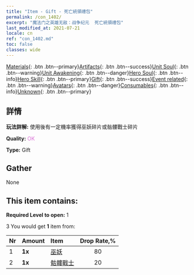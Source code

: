 ```yaml
---
title: "Item - Gift - 死亡統領禮包"
permalink: /con_1402/
excerpt: "魔法门之英雄无敌：战争纪元  死亡統領禮包"
last_modified_at: 2021-07-21
locale: cn
ref: "con_1402.md"
toc: false
classes: wide
---
```

 [Materials](/ItemsCN/){: .btn .btn--primary}[Artifacts](/ItemsCN/Artifacts/){: .btn .btn--success}[Unit Soul](/ItemsCN/UnitSoul/){: .btn .btn--warning}[Unit Awakening](/ItemsCN/UnitAwakening/){: .btn .btn--danger}[Hero Soul](/ItemsCN/HeroSoul/){: .btn .btn--info}[Hero Skill](/ItemsCN/HeroSkill/){: .btn .btn--primary}[Gift](/ItemsCN/Gift/){: .btn .btn--success}[Event related](/ItemsCN/Events/){: .btn .btn--warning}[Avatars](/ItemsCN/Avatars/){: .btn .btn--danger}[Consumables](/ItemsCN/Consumables/){: .btn .btn--info}[Unknown](/ItemsCN/Unknown/){: .btn .btn--primary}

## 詳情
 **玩法詳解:** 使用後有一定機率獲得巫妖碎片或骷髏戰士碎片

 **Quality:** <span style="color: #DA70D6">OK</span>

 **Type:** Gift

## Gather

  None

## This item contains:

 **Required Level to open:** 1

 3 You would get **1** item  from:

  | Nr | Amount |     Item    | Drop Rate,% |
  |:---|:-------|:------------|:---------:|
  | 1 |  **1x** | [巫妖](/cn/Items/unt_212/) | 80 | 
  | 2 |  **1x** | [骷髏戰士](/cn/Items/unt_208/) | 20 | 
